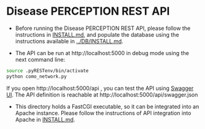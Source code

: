 # Disease PERCEPTION REST API

* Before running the Disease PERCEPTION REST API, please follow the instructions in [INSTALL.md](INSTALL.md), and populate the database using the instructions available in [../DB/INSTALL.md](../DB/INSTALL.md).


* The API can be run at http://localhost:5000 in debug mode using the next command line:

```bash
source .pyRESTenv/bin/activate
python como_network.py
```

  If you open http://localhost:5000/api , you can test the API using [Swagger UI](https://swagger.io/swagger-ui/). The API definition is reachable at http://localhost:5000/api/swagger.json 

* This directory holds a FastCGI executable, so it can be integrated into an Apache instance. Please follow the instructions of API integration into Apache in [INSTALL.md](INSTALL.md). 
